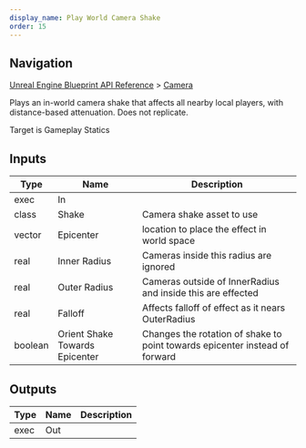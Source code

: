 ```yaml
---
display_name: Play World Camera Shake
order: 15
---
```

## Navigation

[Unreal Engine Blueprint API Reference](https://dev.epicgames.com/documentation/en-us/unreal-engine/BlueprintAPI) > [Camera](https://dev.epicgames.com/documentation/en-us/unreal-engine/BlueprintAPI/Camera)

Plays an in-world camera shake that affects all nearby local players, with distance-based attenuation. Does not replicate.

Target is Gameplay Statics

## Inputs

| Type | Name | Description |
| --- | --- | --- |
| exec | In |  |
| class | Shake | Camera shake asset to use |
| vector | Epicenter | location to place the effect in world space |
| real | Inner Radius | Cameras inside this radius are ignored |
| real | Outer Radius | Cameras outside of InnerRadius and inside this are effected |
| real | Falloff | Affects falloff of effect as it nears OuterRadius |
| boolean | Orient Shake Towards Epicenter | Changes the rotation of shake to point towards epicenter instead of forward |

## Outputs

| Type | Name | Description |
| --- | --- | --- |
| exec | Out |  |
